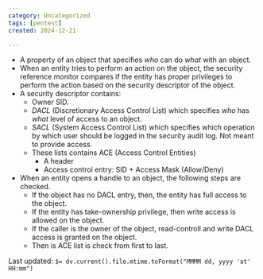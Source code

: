 ```yaml
---
category: Uncategorized
tags: [pentest]
created: 2024-12-21

---
```

- A property of an object that specifies *who* can do *what* with an object.
- When an entity tries to perform an action on the object, the security reference monitor compares if the entity has proper privileges to perform the action based on the security descriptor of the object.
- A security descriptor contains:
	- Owner SID.
	- *DACL* (Discretionary Access Control List) which specifies *who* has *what* level of access to an object.
	- *SACL* (System Access Control List) which specifies which operation by which user should be logged in the security audit log. Not meant to provide access.
	- These lists contains ACE (Access Control Entities)
		- A header
		- Access control entry: SID + Access Mask (Allow/Deny)
- When an entity opens a handle to an object, the following steps are checked.
	- If the object has no DACL entry, then, the entity has full access to the object.
	- If the entity has take-ownership privilege, then write access is allowed on the object.
	- If the caller is the owner of the object, read-controll and write DACL access is granted on the object.
	- Then is ACE list is check from first to last.


Last updated: `$= dv.current().file.mtime.toFormat("MMMM dd, yyyy 'at' HH:mm")`
